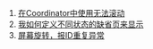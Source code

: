 
1. [在Coordinator中使用无法滚动](https://github.com/liangjingkanji/StateLayout/issues/14)
1. [我如何定义不同状态的缺省页来显示](https://github.com/liangjingkanji/StateLayout/issues/15)
1. [屏幕旋转，报ID重复异常](https://github.com/liangjingkanji/StateLayout/issues/16)